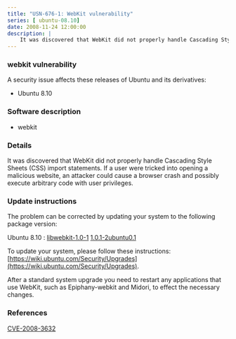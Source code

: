 ```yaml
---
title: "USN-676-1: WebKit vulnerability"
series: [ ubuntu-08.10]
date: 2008-11-24 12:00:00
description: |
    It was discovered that WebKit did not properly handle Cascading Style Sheets (CSS) import statements. If a user were tricked into opening a malicious website, an attacker could cause a browser crash and possibly execute arbitrary code with user privileges. 
--- 
```

 
### webkit vulnerability

A security issue affects these releases of Ubuntu and its derivatives:

* Ubuntu 8.10

### Software description

* webkit 

### Details

It was discovered that WebKit did not properly handle Cascading Style Sheets (CSS) import statements. If a user were tricked into opening a malicious website, an attacker could cause a browser crash and possibly execute arbitrary code with user privileges. 

### Update instructions

The problem can be corrected by updating your system to the following package version:

Ubuntu 8.10
 : [libwebkit-1.0-1](https://launchpad.net/ubuntu/+source/webkit) <span> [1.0.1-2ubuntu0.1](https://launchpad.net/ubuntu/+source/webkit/1.0.1-2ubuntu0.1) </span> 

To update your system, please follow these instructions: [https://wiki.ubuntu.com/Security/Upgrades](https://wiki.ubuntu.com/Security/Upgrades).

After a standard system upgrade you need to restart any applications that use WebKit, such as Epiphany-webkit and Midori, to effect the necessary changes. 

### References

 [CVE-2008-3632](http://people.ubuntu.com/~ubuntu-security/cve/CVE-2008-3632)
 

